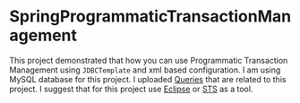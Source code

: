 # SpringProgrammaticTransactionManagement
This project demonstrated that how you can use Programmatic Transaction Management using `JDBCTemplate` and xml based configuration. I am using MySQL database for this project. I uploaded [Queries](https://github.com/deepdalsania/tutorials/blob/master/spring-framework/SpringProgrammaticTransactionManagement/src/Sqldbqueries.sql) that are related to this project. I suggest that for this project use [Eclipse](https://www.eclipse.org/downloads/) or [STS](https://spring.io/tools) as a tool.